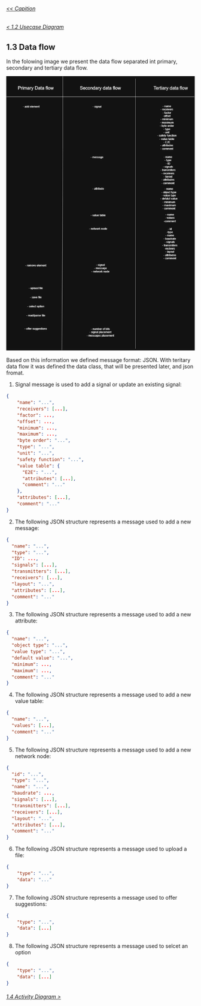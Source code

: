 ###### [<< Capition](/Documentation/Capition.md)
###### [< 1.2 Usecase Diagram](/Documentation/Chapter%201%20-%20Design%20and%20Architecture/1.2%20Usecase%20Diagram.md)

## 1.3 Data flow

In the folowing image we present the data flow separated int primary, secondary and tertiary data flow. 

![Data flow](/Images/DataFlow.png)

Based on this information we defined message format: JSON. With teritary data flow it was defined the data class, that will be presented later, and json fromat.

1. Signal message is used to add a signal or update an existing signal:

```json
{
    "name": "...",
    "receivers": [...],
    "factor": ...,
    "offset": ...,
    "minimum": ...,
    "maximum": ...,
    "byte order": "...",
    "type": "...",
    "unit": "...",
    "safety function": "...",
    "value table": {
      "E2E": "...",
      "attributes": [...],
      "comment": "..."
    },
    "attributes": [...],
    "comment": "..."
}
```

2. The following JSON structure represents a message used to add a new message:

```json
{
  "name": "...",
  "type": "...",
  "ID": ...,
  "signals": [...],
  "transmitters": [...],
  "receivers": [...],
  "layout": "...",
  "attributes": [...],
  "comment": "..."
}
```

3. The following JSON structure represents a message used to add a new attribute:

```json
{
  "name": "...",
  "object type": "...",
  "value type": "...",
  "default value": "...",
  "minimum": ...,
  "maximum": ...,
  "comment": "..."
}
```

4. The following JSON structure represents a message used to add a new value table:

```json
{
  "name": "...",
  "values": [...],
  "comment": "..."
}
```

5. The following JSON structure represents a message used to add a new network node:

```json
{
  "id": "...",
  "type": "...",
  "name": "...",
  "baudrate": ...,
  "signals": [...],
  "transmitters": [...],
  "receivers": [...],
  "layout": "...",
  "attributes": [...],
  "comment": "..."
}
```

6. The following JSON structure represents a message used to upload a file:

```json
{
    "type": "...",
    "data": "..."
}
```

7. The following JSON structure represents a message used to offer suggestions:

```json
{
    "type": "...",
    "data": [...]
}
```

8.  The following JSON structure represents a message used to selcet an option

```json
{
    "type": "...",
    "data": [...]
}
```

###### [1.4 Activity Diagram >](/Documentation/Chapter%201%20-%20Design%20and%20Architecture/1.4%20Activity%20Diagram.md)